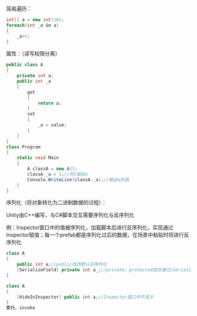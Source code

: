简易遍历： 

```C#
int[] a = new int(10);
foreach(int _a in a)
{
    _a++;
}
``` 

属性：（读写权限分离） 

```C#
public class A
{
    private int a;
    public int _a
    {
        get
        {
            return a;
        }
        set
        {
            _a = value;
        }
    }
}
class Program
{
    static void Main
    {
        A classA = new A();
        classA._a = 1;//将1赋给a
        Console.WriteLine(classA._a);//输出a的值
    }
}
``` 

序列化（将对象转化为二进制数据的过程）： 

Unity由C++编写，与C#脚本交互需要序列化与反序列化 

例：Inspector窗口中的值被序列化，加载脚本后进行反序列化，实现通过Inspector赋值；每一个prefab都是序列化过后的数据，在场景中粘贴时将进行反序列化 

```C#
class A
{
    public int a;//public成员默认可序列化
    [SerializeField] private int a_;//private、protected成员通过[SerializeField]实现可序列化（在Inspector窗口中显示及修改）
}
``` 

```C#
class A
{
    [HideInInspector] public int a;//Inspector窗口中不显示
}
委托、invoke